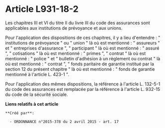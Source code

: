 # Article L931-18-2

Les chapitres III et VI du titre II du livre III du code des assurances sont applicables aux institutions de prévoyance et
aux unions. 

Pour l'application des dispositions de ces chapitres, il y a lieu d'entendre :  "   institutions de prévoyance " ou " union "
là où est mentionné : " assureurs " et " entreprises d'assurance ", " participant " là où est mentionné : " assuré ", "
cotisations " là où est mentionné : " primes ", " contrat " là où est mentionné : " police " et " bulletin d'adhésion à un
règlement ou contrat " là où est mentionné : " contrat ", " fonds paritaire de garantie institué par la section 12 du présent
chapitre " là où est mentionné : " fonds de garantie mentionné à l'article L. 423-1 ". 

Pour l'application des mêmes dispositions, la référence à l'article L. 132-5-1 du code des assurances est remplacée par la
référence à l'article L. 932-15 du code de la sécurité sociale.

**Liens relatifs à cet article**

	**Créé par**:

	  - ORDONNANCE n°2015-378 du 2 avril 2015 - art. 17
